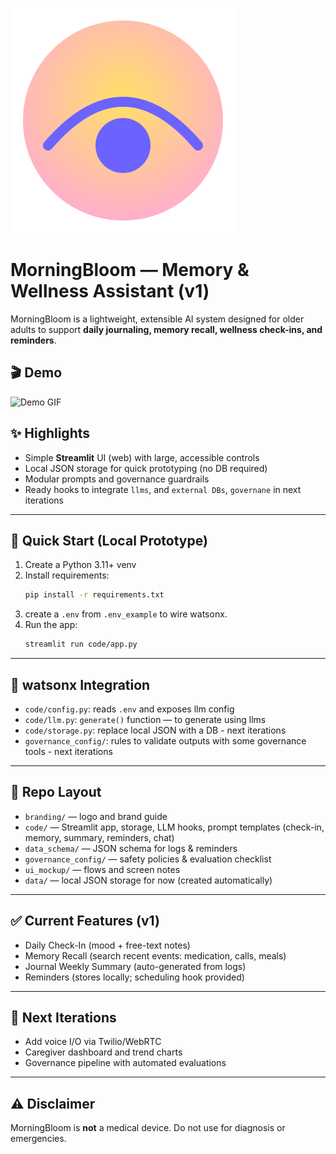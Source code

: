 ![brand_logo](./branding/logo.svg) 

# MorningBloom — Memory & Wellness Assistant (v1)

MorningBloom is a lightweight, extensible AI system designed for older adults to support **daily journaling, memory recall, wellness check-ins, and reminders**.

## 🎬 Demo 
![Demo GIF](./demo/MorningBloom_demo.gif)

## ✨ Highlights
- Simple **Streamlit** UI (web) with large, accessible controls
- Local JSON storage for quick prototyping (no DB required)
- Modular prompts and governance guardrails
- Ready hooks to integrate `llms`, and `external DBs`, `governane` in next iterations

---
## 🚀 Quick Start (Local Prototype)
1) Create a Python 3.11+ venv
2) Install requirements:
   ```bash
   pip install -r requirements.txt
   ```
3) create a `.env` from `.env_example` to wire watsonx.
4) Run the app:
   ```bash
   streamlit run code/app.py
   ```

---
## 🔌 watsonx Integration
- `code/config.py`: reads `.env` and exposes llm config
- `code/llm.py`: `generate()` function — to generate using llms
- `code/storage.py`: replace local JSON with a DB - next iterations
- `governance_config/`: rules to validate outputs with some governance tools - next iterations

---
## 📁 Repo Layout
- `branding/` — logo and brand guide
- `code/` — Streamlit app, storage, LLM hooks, prompt templates (check-in, memory, summary, reminders, chat)
- `data_schema/` — JSON schema for logs & reminders
- `governance_config/` — safety policies & evaluation checklist
- `ui_mockup/` — flows and screen notes
- `data/` — local JSON storage for now (created automatically)

---
## ✅ Current Features (v1)
- Daily Check-In (mood + free-text notes)
- Memory Recall (search recent events: medication, calls, meals)
- Journal Weekly Summary (auto-generated from logs)
- Reminders (stores locally; scheduling hook provided)

---
## 🧱 Next Iterations
- Add voice I/O via Twilio/WebRTC
- Caregiver dashboard and trend charts
- Governance pipeline with automated evaluations

---
## ⚠️ Disclaimer
MorningBloom is **not** a medical device. Do not use for diagnosis or emergencies.

